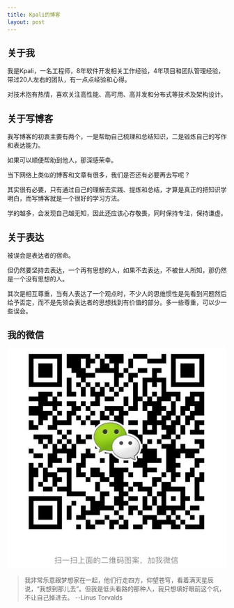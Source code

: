 ```yaml
---
title: Kpali的博客
layout: post
---
```


## 关于我

我是Kpali，一名工程师，8年软件开发相关工作经验，4年项目和团队管理经验，带过20人左右的团队，有一点点经验和心得。

对技术抱有热情，喜欢关注高性能、高可用、高并发和分布式等技术及架构设计。

## 关于写博客

我写博客的初衷主要有两个，一是帮助自己梳理和总结知识，二是锻炼自己的写作和表达能力。

如果可以顺便帮助到他人，那深感荣幸。

当下网络上类似的博客和文章有很多，我们是否还有必要再去写呢？

其实很有必要，只有通过自己的理解去实践、提炼和总结，才算是真正的把知识学明白，而写博客就是一个很好的学习方法。

学的越多，会发现自己越无知，因此还应该心存敬畏，同时保持专注，保持谦虚。

## 关于表达

被误会是表达者的宿命。

但仍然要坚持去表达，一个再有思想的人，如果不去表达，不被世人所知，那仍然是一个没有思想的人。

其次是相互尊重，当有人表达了一个观点时，不少人的思维惯性是先看到问题然后给予否定，而不是先领会表达者的思想找到有价值的部分。多一些尊重，可以少一些误会。

## 我的微信

![微信](/assets/img/wechat.jpg)

> 我非常乐意跟梦想家在一起，他们行走四方，仰望苍穹，看着满天星辰说，“我想到那儿去”。但我是低头看路的那种人，我只想填好眼前这个坑，不让自己掉进去。 --Linus Torvalds
